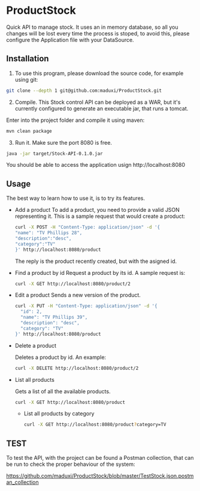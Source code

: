 ProductStock
============

Quick API to manage stock. It uses an in memory database, so all you changes will be lost every time the process is stoped, to avoid this, please configure the Application file with your DataSource.

Installation
------------

1. To use this program, please download the source code, for example using git:

  ```bash
  git clone --depth 1 git@github.com:maduxi/ProductStock.git
  ```
2. Compile. This Stock control API can be deployed as a WAR, but it's currently configured to generate an executable jar, that runs a tomcat.

  Enter into the project folder and compile it using maven:
  ```bash
  mvn clean package
  ```
3. Run it. Make sure the port 8080 is free.

  ```bash
  java -jar target/Stock-API-0.1.0.jar
  ```  
You should be able to access the application usign http://localhost:8080

Usage
-----

The best way to learn how to use it, is to try its features.

- Add a product
  To add a product, you need to provide a  valid JSON representing it. This is a sample request that would create a product:
  ```bash
  curl -X POST -H "Content-Type: application/json" -d '{
  "name": "TV Phillips 28",
  "description":"desc",
  "category":"TV"
  }' http://localhost:8080/product
  ```
  The reply is the product recently created, but with the asigned id.
  
- Find a product by id
  Request a product by its id. A sample request is:
  ```bash
  curl -X GET http://localhost:8080/product/2
  ```

- Edit a product
  Sends a new version of the product.
  ```bash
  curl -X PUT -H "Content-Type: application/json" -d '{
    "id": 2,
    "name": "TV Phillips 39",
    "description": "desc",
    "category": "TV"
  }' http://localhost:8080/product
  ```
- Delete a product

  Deletes a product by id. An example:

  ```bash
  curl -X DELETE http://localhost:8080/product/2
  ```
- List all products

  Gets a list of all the available products. 

  ```bash
  curl -X GET http://localhost:8080/product
  ```
  - List all products by category
  
    ```bash
    curl -X GET http://localhost:8080/product?category=TV
    ```

TEST
----
To test the API, with the project can be found a Postman collection, that can be run to check the proper behaviour of the system:

https://github.com/maduxi/ProductStock/blob/master/TestStock.json.postman_collection
